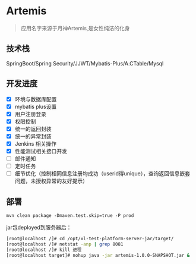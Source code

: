 # Artemis
> 应用名字来源于月神Artemis,是女性纯洁的化身

## 技术栈
SpringBoot/Spring Security/JJWT/Mybatis-Plus/A.CTable/Mysql

## 开发进度
- [x] 环境与数据库配置
- [x] mybatis plus设置
- [x] 用户注册登录
- [x] 权限控制
- [x] 统一的返回封装
- [x] 统一的异常封装
- [x] Jenkins 相关操作
- [x] 性能测试相关接口开发
- [ ] 邮件通知
- [ ] 定时任务
- [ ] 细节优化（控制相同信息注册均成功（userid得unique），查询返回信息嵌套问题，未授权异常的友好提示）

## 部署
`mvn clean package -Dmaven.test.skip=true -P prod`

jar包deployed到服务器后：

```bash
[root@localhost /]# cd /opt/xl-test-platform-server-jar/target/
[root@localhost /]# netstat -anp | grep 8081
[root@localhost /]# kill 进程
[root@localhost target]# nohup java -jar artemis-1.0.0-SNAPSHOT.jar &
```

